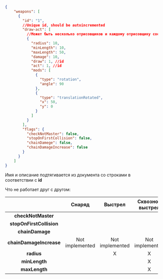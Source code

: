 ```json lines
{
    "weapons": [
      {
        "id": "1",
        //Unique id, should be autoincremented
        "draw-act": [
          //Может быть несколько отрисовщиков и каждому отрисовщику соответствует проверка
          {
            "radius": 10,
            "minLength": 10,
            "maxLength": 50,
            "damage": 10,
            "draw": 1, //id 
            "act": 1, //id
            "mods": [
              {
                "type": "rotation",
                "angle": 90
              },
              {
                "type": "translationRotated",
                "x": 50,
                "y": 0
              }
            ]
          }
        ],
        "flags": {
          "checkNotMaster": false,
          "stopOnFirstCollision": false,
          "chainDamege": false,
          "chainDamageIncrease": false
        }
      }
    ]
}
```
Имя и описание подтягивается из документа со строками в соответствии с **id**

Что не работает друг с другом:

|                          |   **Снаряд**    |   **Выстрел**   | **Сквозной<br>выстрел** |    **Цель**     |    **Конус**    |    **Радиус**    |
|:------------------------:|:---------------:|:---------------:|:-----------------------:|:---------------:|:---------------:|:----------------:|
|    **checkNotMaster**    |                 |                 |                         |                 |                 |                  |
| **stopOnFirstCollision** |                 |                 |                         |                 |                 |                  |
|     **chainDamage**      |                 |                 |                         |                 |                 |                  |
| **chainDamageIncrease**  | Not implemented | Not implemented |     Not implemented     | Not implemented | Not implemented | Not implemented  |
|        **radius**        |                 |        X        |            X            |                 |        X        |                  |
|      **minLength**       |                 |                 |            X            |                 |                 |                  |
|      **maxLength**       |                 |                 |            X            |                 |                 |                  |
